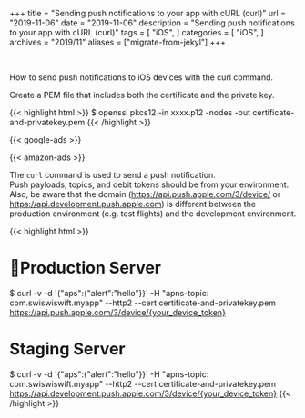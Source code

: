 +++
title =  "Sending push notifications to your app with cURL (curl)"
url = "2019-11-06"
date = "2019-11-06"
description = "Sending push notifications to your app with cURL (curl)"
tags = [
    "iOS",
]
categories = [
    "iOS",
]
archives = "2019/11"
aliases = ["migrate-from-jekyl"]
+++

<br>

How to send push notifications to iOS devices with the curl command.

Create a PEM file that includes both the certificate and the private key.


{{< highlight html >}}
$ openssl pkcs12 -in xxxx.p12 -nodes -out certificate-and-privatekey.pem
{{< /highlight >}}

<!-- Google Ads -->
{{< google-ads >}}

<!-- Amazon Ads -->
{{< amazon-ads >}}

The `curl` command is used to send a push notification.  
Push payloads, topics, and debit tokens should be from your environment.  
Also, be aware that the domain (https://api.push.apple.com/3/device/ or https://api.development.push.apple.com) is different between the production environment (e.g. test flights) and the development environment.  


{{< highlight html >}}
# Production Server
$ curl -v -d '{"aps":{"alert":"hello"}}' -H "apns-topic: com.swiswiswift.myapp" --http2 --cert certificate-and-privatekey.pem https://api.push.apple.com/3/device/{your_device_token}
# Staging Server
$ curl -v -d '{"aps":{"alert":"hello"}}' -H "apns-topic: com.swiswiswift.myapp" --http2 --cert certificate-and-privatekey.pem https://api.development.push.apple.com/3/device/{your_device_token}
{{< /highlight >}}
